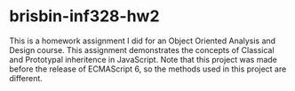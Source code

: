 # brisbin-inf328-hw2
This is a homework assignment I did for an Object Oriented Analysis and Design course. This assignment demonstrates the concepts of Classical and Prototypal inheritence in JavaScript. 
Note that this project was made before the release of ECMAScript 6, so the methods used in this project are different.
